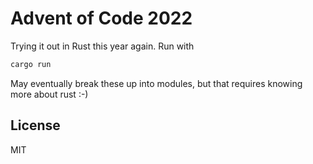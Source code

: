 # Advent of Code 2022

Trying it out in Rust this year again. Run with

```bash
cargo run
```

May eventually break these up into modules, but that requires knowing more about rust :-)


## License

MIT